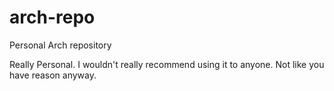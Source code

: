 # arch-repo
Personal Arch repository

Really Personal. I wouldn't really recommend using it to anyone. Not like you have reason anyway.
